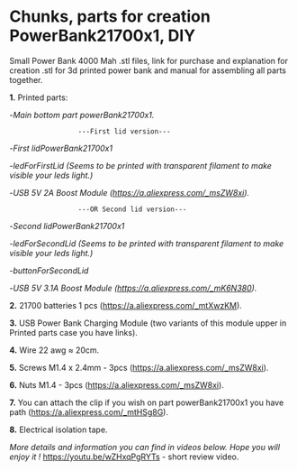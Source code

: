 # **Chunks, parts for creation PowerBank21700x1, DIY**
Small Power Bank 4000 Mah .stl files, link for purchase and explanation for creation
.stl for 3d printed power bank and manual for assembling all parts together.

**1.** Printed parts:
 
-*Main bottom part powerBank21700x1.*

                     ---First lid version---
                     
 -*First lidPowerBank21700x1*
 
  -*ledForFirstLid (Seems to be printed with transparent filament to make visible your leds light.)*
  
   -*USB 5V 2A Boost Module (https://a.aliexpress.com/_msZW8xi).*
  
                     ---OR Second lid version---
  
 -*Second lidPowerBank21700x1*
 
  -*ledForSecondLid (Seems to be printed with transparent filament to make visible your leds light.)*
  
   -*buttonForSecondLid*
   
   -*USB 5V 3.1A Boost Module (https://a.aliexpress.com/_mK6N380).*
 
  


**2.** 21700 batteries 1 pcs (https://a.aliexpress.com/_mtXwzKM).

**3.** USB Power Bank Charging Module (two variants of this module upper in Printed parts case you have links).
 
**4.** Wire 22 awg ≈ 20cm. 

**5.** Screws M1.4 х 2.4mm - 3pcs (https://a.aliexpress.com/_msZW8xi).

**6.** Nuts M1.4 - 3pcs (https://a.aliexpress.com/_msZW8xi).

**7.** You can attach the clip if you wish on part powerBank21700x1 you have path (https://a.aliexpress.com/_mtHSg8G).

**8.** Electrical isolation tape.


*More details and information you can find in videos below. Hope you will enjoy it !*
https://youtu.be/wZHxqPgRYTs - short review video.
